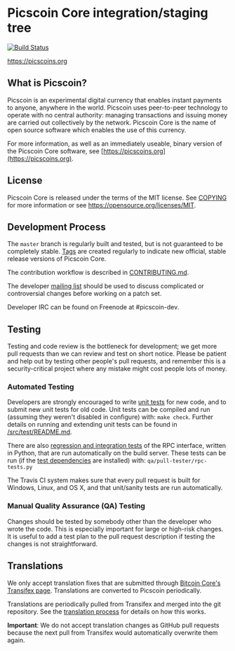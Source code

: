 Picscoin Core integration/staging tree
=====================================

[![Build Status](https://travis-ci.org/picscoin-project/picscoin.svg?branch=master)](https://travis-ci.org/picscoin-project/picscoin)

https://picscoins.org

What is Picscoin?
----------------

Picscoin is an experimental digital currency that enables instant payments to
anyone, anywhere in the world. Picscoin uses peer-to-peer technology to operate
with no central authority: managing transactions and issuing money are carried
out collectively by the network. Picscoin Core is the name of open source
software which enables the use of this currency.

For more information, as well as an immediately useable, binary version of
the Picscoin Core software, see [https://picscoins.org](https://picscoins.org).

License
-------

Picscoin Core is released under the terms of the MIT license. See [COPYING](COPYING) for more
information or see https://opensource.org/licenses/MIT.

Development Process
-------------------

The `master` branch is regularly built and tested, but is not guaranteed to be
completely stable. [Tags](https://github.com/picscoin-project/picscoin/tags) are created
regularly to indicate new official, stable release versions of Picscoin Core.

The contribution workflow is described in [CONTRIBUTING.md](CONTRIBUTING.md).

The developer [mailing list](https://groups.google.com/forum/#!forum/picscoin-dev)
should be used to discuss complicated or controversial changes before working
on a patch set.

Developer IRC can be found on Freenode at #picscoin-dev.

Testing
-------

Testing and code review is the bottleneck for development; we get more pull
requests than we can review and test on short notice. Please be patient and help out by testing
other people's pull requests, and remember this is a security-critical project where any mistake might cost people
lots of money.

### Automated Testing

Developers are strongly encouraged to write [unit tests](src/test/README.md) for new code, and to
submit new unit tests for old code. Unit tests can be compiled and run
(assuming they weren't disabled in configure) with: `make check`. Further details on running
and extending unit tests can be found in [/src/test/README.md](/src/test/README.md).

There are also [regression and integration tests](/qa) of the RPC interface, written
in Python, that are run automatically on the build server.
These tests can be run (if the [test dependencies](/qa) are installed) with: `qa/pull-tester/rpc-tests.py`

The Travis CI system makes sure that every pull request is built for Windows, Linux, and OS X, and that unit/sanity tests are run automatically.

### Manual Quality Assurance (QA) Testing

Changes should be tested by somebody other than the developer who wrote the
code. This is especially important for large or high-risk changes. It is useful
to add a test plan to the pull request description if testing the changes is
not straightforward.

Translations
------------

We only accept translation fixes that are submitted through [Bitcoin Core's Transifex page](https://www.transifex.com/projects/p/bitcoin/).
Translations are converted to Picscoin periodically.

Translations are periodically pulled from Transifex and merged into the git repository. See the
[translation process](doc/translation_process.md) for details on how this works.

**Important**: We do not accept translation changes as GitHub pull requests because the next
pull from Transifex would automatically overwrite them again.
